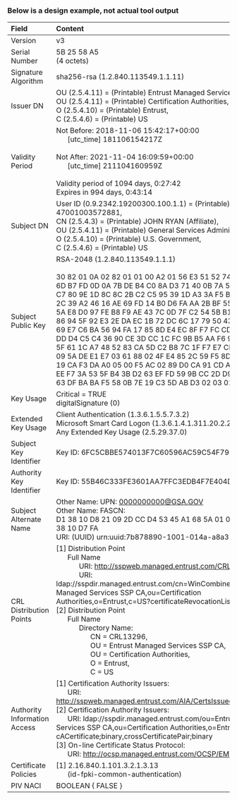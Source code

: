 ### Below is a design example, not actual tool output

| **Field** | **Content** | **Analysis** |
| :-------- | :------------------------------- | :------------------------------------------------------ |
| Version | v3 | PASS |
| Serial Number | 5B 25 58 A5 <BR> (4 octets) | PASS |
| Signature Algorithm | sha256-rsa (1.2.840.113549.1.1.11) | PASS |
| Issuer DN | OU (2.5.4.11) = (Printable) Entrust Managed Services SSP CA, <BR> OU (2.5.4.11) = (Printable) Certification Authorities, <BR> O (2.5.4.10) = (Printable) Entrust, <BR> C (2.5.4.6) = (Printable) US | PASS |
  | Validity Period | Not Before: 2018-11-06 15:42:17+00:00 <BR> &nbsp;&nbsp;&nbsp;&nbsp;&nbsp;&nbsp;[utc_time] 181106154217Z <BR><BR> Not After: 2021-11-04 16:09:59+00:00 <BR> &nbsp;&nbsp;&nbsp;&nbsp;&nbsp;&nbsp;[utc_time] 211104160959Z <BR><BR> Validity period of 1094 days, 0:27:42 <BR> Expires in 994 days, 0:43:14 | PASS |
| Subject DN | User ID (0.9.2342.19200300.100.1.1) = (Printable) 47001003572881, <BR> CN (2.5.4.3) = (Printable) JOHN RYAN (Affiliate), <BR> OU (2.5.4.11) = (Printable) General Services Administration, <BR> O (2.5.4.10) = (Printable) U.S. Government, <BR> C (2.5.4.6) = (Printable) US | PASS |
| Subject Public Key | RSA-2048 (1.2.840.113549.1.1.1) <BR><BR> 30 82 01 0A 02 82 01 01 00 A2 01 56 E3 51 52 74 DB A7 C8 F7 DA 6D B7 FD 0D 0A 7B DE B4 C0 8A D3 71 40 0B 7A 5F 06 F3 3B DE CF C7 80 9E 1D 8C 8C 2B C2 C5 95 39 1D A3 3A F5 B7 0F 75 89 0B E1 2C 39 A2 46 16 AE 69 FD 14 B0 D6 FA AA 2B BF 55 66 B8 CF 1D EE 5A E8 D0 97 FE B8 F9 AE 43 7C 0D 7F C2 54 5B B1 3E 22 71 C0 A8 86 94 5F 92 E3 2E DA EC 1B 72 DC 6C 17 79 50 43 02 3E 25 B3 29 69 E7 C6 BA 56 94 FA 17 85 8D E4 EC 8F F7 FC CD 02 08 8A 55 17 DD D4 C5 C4 36 90 CE 3D CC 1C FC 9B B5 AA F6 91 7D 23 C1 AE 22 5F 61 1C A7 48 52 83 CA 5D C2 B8 7C 1F F7 E7 CF 73 29 D1 12 CD 09 5A DE E1 E7 03 61 88 02 4F E4 85 2C 59 F5 8D CD 4B 3B 9E 93 19 CA F3 DA A0 05 00 F5 AC 02 89 D0 CA 91 CD A9 85 68 5E 33 CC EE F7 3A 53 5F B4 3B D2 63 EF FD 59 9B CC 2D D9 1C 21 C6 E3 9D 63 DF BA BA F5 58 0B 7E 19 C3 5D AB D3 02 03 01 00 01 | PASS |
| Key Usage | Critical = TRUE <BR> digitalSignature (0) | PASS |
| Extended Key Usage | Client Authentication (1.3.6.1.5.5.7.3.2) <BR> Microsoft Smart Card Logon (1.3.6.1.4.1.311.20.2.2) <BR> Any Extended Key Usage (2.5.29.37.0) | PASS |
| Subject Key Identifier | Key ID: 6FC5CBBE574013F7C60596AC59C54F79BC0F3E55 | PASS |
| Authority Key Identifier | Key ID: 55B46C333FE3601AA7FFC3EDB4F7E404DA29D063 | PASS |
| Subject Alternate Name | Other Name: UPN: 0000000000@GSA.GOV <BR> Other Name: FASCN: <BR> D1 38 10 D8 21 09 2D CC D4 53 45 A1 68 5A 01 0E 6B C4 4C 59 81 38 10 D7 FA <BR> URI: (UUID) urn:uuid:7b878890-1001-014a-a8a3-53b5e15d43d1 | PASS |
| CRL Distribution Points | [1] Distribution Point <BR> &nbsp;&nbsp;&nbsp;&nbsp;&nbsp;&nbsp;Full Name <BR> &nbsp;&nbsp;&nbsp;&nbsp;&nbsp;&nbsp;&nbsp;&nbsp;&nbsp;&nbsp;&nbsp;&nbsp;URI: http://sspweb.managed.entrust.com/CRLs/EMSSSPCA2.crl <BR> &nbsp;&nbsp;&nbsp;&nbsp;&nbsp;&nbsp;&nbsp;&nbsp;&nbsp;&nbsp;&nbsp;&nbsp;URI: ldap://sspdir.managed.entrust.com/cn=WinCombined2,ou=Entrust Managed Services SSP CA,ou=Certification Authorities,o=Entrust,c=US?certificateRevocationList;binary <BR> [2] Distribution Point <BR> &nbsp;&nbsp;&nbsp;&nbsp;&nbsp;&nbsp;Full Name <BR> &nbsp;&nbsp;&nbsp;&nbsp;&nbsp;&nbsp;&nbsp;&nbsp;&nbsp;&nbsp;&nbsp;&nbsp;Directory Name: <BR> &nbsp;&nbsp;&nbsp;&nbsp;&nbsp;&nbsp;&nbsp;&nbsp;&nbsp;&nbsp;&nbsp;&nbsp;&nbsp;&nbsp;&nbsp;&nbsp;&nbsp;&nbsp;CN = CRL13296, <BR> &nbsp;&nbsp;&nbsp;&nbsp;&nbsp;&nbsp;&nbsp;&nbsp;&nbsp;&nbsp;&nbsp;&nbsp;&nbsp;&nbsp;&nbsp;&nbsp;&nbsp;&nbsp;OU = Entrust Managed Services SSP CA, <BR> &nbsp;&nbsp;&nbsp;&nbsp;&nbsp;&nbsp;&nbsp;&nbsp;&nbsp;&nbsp;&nbsp;&nbsp;&nbsp;&nbsp;&nbsp;&nbsp;&nbsp;&nbsp;OU = Certification Authorities, <BR> &nbsp;&nbsp;&nbsp;&nbsp;&nbsp;&nbsp;&nbsp;&nbsp;&nbsp;&nbsp;&nbsp;&nbsp;&nbsp;&nbsp;&nbsp;&nbsp;&nbsp;&nbsp;O = Entrust, <BR> &nbsp;&nbsp;&nbsp;&nbsp;&nbsp;&nbsp;&nbsp;&nbsp;&nbsp;&nbsp;&nbsp;&nbsp;&nbsp;&nbsp;&nbsp;&nbsp;&nbsp;&nbsp;C = US | PASS |
| Authority Information Access | [1] Certification Authority Issuers: <BR> &nbsp;&nbsp;&nbsp;&nbsp;&nbsp;&nbsp;URI: http://sspweb.managed.entrust.com/AIA/CertsIssuedToEMSSSPCA.p7c <BR> [2] Certification Authority Issuers: <BR> &nbsp;&nbsp;&nbsp;&nbsp;&nbsp;&nbsp;URI: ldap://sspdir.managed.entrust.com/ou=Entrust Managed Services SSP CA,ou=Certification Authorities,o=Entrust,c=US?cACertificate;binary,crossCertificatePair;binary <BR> [3] On-line Certificate Status Protocol: <BR> &nbsp;&nbsp;&nbsp;&nbsp;&nbsp;&nbsp;URI: http://ocsp.managed.entrust.com/OCSP/EMSSSPCAResponder | PASS |
| Certificate Policies | [1] 2.16.840.1.101.3.2.1.3.13 <BR> &nbsp;&nbsp;&nbsp;&nbsp;&nbsp;&nbsp;(id-fpki-common-authentication) | PASS |
| PIV NACI | BOOLEAN { FALSE } | PASS |

